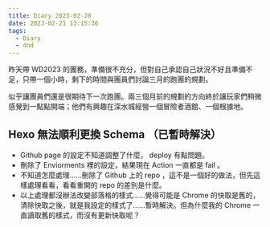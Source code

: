 ```yaml
---
title: Diary 2023-02-20
date: 2023-02-21 13:15:36
tags:
  - Diary
  - dnd
---
```


昨天帶 WD2023 的團務，準備很不充分，但對自己承認自己狀況不好且準備不足，只帶一個小時，剩下的時間與團員們討論三月的跑團的規劃。

似乎讓團員們還是很期待下一次跑團。兩三個月前的規劃的方向終於讓玩家們稍微感覺到一點點開端；他們有興趣在深水城經營一個冒險者酒館、一個根據地。

## Hexo 無法順利更換 Schema （已暫時解決）

- Github page 的設定不知道調整了什麼， deploy 有點問題。
- 刪除了 Enviorments 裡的設定，結果現在 Action 一直都是 fail 。
- 不知道怎麼處理……刪除了 Github 上的 repo ，這不是一個好的做法，但先這樣處理看看，看看重開的 repo 的差別是什麼。
- 以上處理都沒辦法改變部落格的樣式……覺得可能是 Chrome 的快取是舊的，清除快取之後，就是我設定的樣式了……暫時解決。但為什麼我的 Chrome 一直讀取舊的樣式，而沒有更新快取呢？
